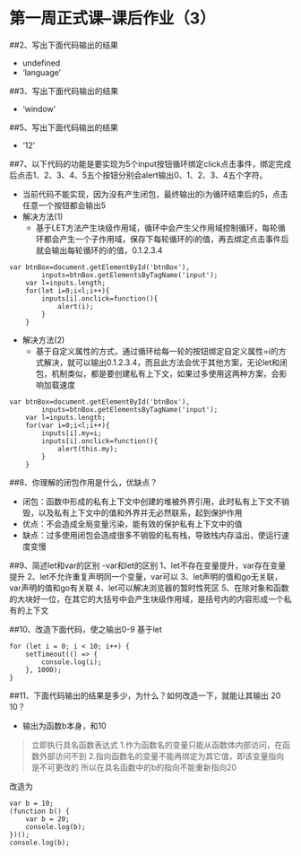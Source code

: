 # 第一周正式课–课后作业（3）
##2、写出下面代码输出的结果
- undefined
- ‘language’

##3、写出下面代码输出的结果
- ‘window’

##5、写出下面代码输出的结果
- ‘12’

##7、以下代码的功能是要实现为5个input按钮循环绑定click点击事件，绑定完成后点击1、2、3、4、5五个按钮分别会alert输出0、1、2、3、4五个字符。
- 当前代码不能实现，因为没有产生闭包，最终输出的i为循环结束后的5，点击任意一个按钮都会输出5
- 解决方法(1)
  - 基于LET方法产生块级作用域，循环中会产生父作用域控制循环，每轮循环都会产生一个子作用域，保存下每轮循环的i的值，再去绑定点击事件后就会输出每轮循环的i的值，0.1.2.3.4
```
var btnBox=document.getElementById('btnBox'),
        inputs=btnBox.getElementsByTagName('input');
    var l=inputs.length;
    for(let i=0;i<l;i++){
        inputs[i].onclick=function(){
            alert(i);
        }
    }
``` 
- 解决方法(2)
   - 基于自定义属性的方式，通过循环给每一轮的按钮绑定自定义属性=i的方式解决，就可以输出0.1.2.3.4，而且此方法会优于其他方案，无论let和闭包，机制类似，都是要创建私有上下文，如果过多使用这两种方案，会影响加载速度
```
var btnBox=document.getElementById('btnBox'),
        inputs=btnBox.getElementsByTagName('input');
    var l=inputs.length;
    for(var i=0;i<l;i++){
        inputs[i].my=i;
        inputs[i].onclick=function(){
            alert(this.my);
        }
    }
```

##8、你理解的闭包作用是什么，优缺点？
- 闭包：函数中形成的私有上下文中创建的堆被外界引用，此时私有上下文不销毁，以及私有上下文中的值和外界并无必然联系，起到保护作用
- 优点：不会造成全局变量污染，能有效的保护私有上下文中的值
- 缺点：过多使用闭包会造成很多不销毁的私有栈，导致栈内存溢出，使运行速度变慢

##9、简述let和var的区别
-var和let的区别
 1、let不存在变量提升，var存在变量提升
 2、let不允许重复声明同一个变量，var可以
 3、let声明的值和go无关联，var声明的值和go有关联
 4、let可以解决浏览器的暂时性死区
 5、在除对象和函数的大块好一位，在其它的大括号中会产生块级作用域，是括号内的内容形成一个私有的上下文

##10、改造下面代码，使之输出0-9
基于let
```
for (let i = 0; i < 10; i++) {
    setTimeout(() => {
        console.log(i);
    }, 1000);
}
```

##11、下面代码输出的结果是多少，为什么？如何改造一下，就能让其输出 20 10？
- 输出为函数b本身，和10
>立即执行具名函数表达式
>1.作为函数名的变量只能从函数体内部访问，在函数外部访问不到 
>2.指向函数名的变量不能再绑定为其它值，即该变量指向是不可更改的 
所以在具名函数中的b的指向不能重新指向20

改造为
```
var b = 10;
(function b() {
    var b = 20;
    console.log(b);
})();
console.log(b);
```
